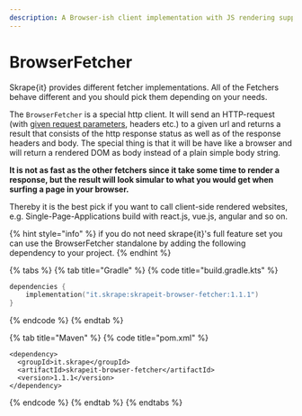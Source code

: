 ```yaml
---
description: A Browser-ish client implementation with JS rendering support
---
```


# BrowserFetcher

Skrape{it} provides different fetcher implementations. All of the Fetchers behave different and you should pick them depending on your needs.

The `BrowserFetcher` is a special http client. It will send an HTTP-request \(with [given request parameters](parse-html-from-web.md), headers etc.\) to a given url and returns a result that consists of the http response status as well as of the response headers and body. The special thing is that it will be have like a browser and will return a rendered DOM as body instead of a plain simple body string.

**It is not as fast as the other fetchers since it take some time to render a response, but the result will look simular to what you would get when surfing a page in your browser.**

Thereby it is the best pick if you want to call client-side rendered websites, e.g. Single-Page-Applications build with react.js, vue.js, angular and so on. 

{% hint style="info" %}
if you do not need skrape{it}'s full feature set you can use the BrowserFetcher standalone by adding the following dependency to your project.
{% endhint %}

{% tabs %}
{% tab title="Gradle" %}
{% code title="build.gradle.kts" %}
```kotlin
dependencies {
    implementation("it.skrape:skrapeit-browser-fetcher:1.1.1")
}
```
{% endcode %}
{% endtab %}

{% tab title="Maven" %}
{% code title="pom.xml" %}
```markup
<dependency>
  <groupId>it.skrape</groupId>
  <artifactId>skrapeit-browser-fetcher</artifactId>
  <version>1.1.1</version>
</dependency>
```
{% endcode %}
{% endtab %}
{% endtabs %}



